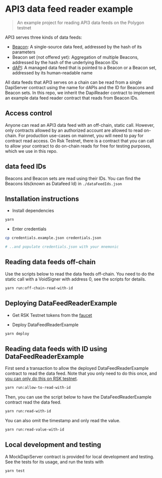 # API3 data feed reader example

> An example project for reading API3 data feeds on the Polygon testnet

API3 serves three kinds of data feeds:

- [Beacon](https://medium.com/api3/beacons-building-blocks-for-web3-data-connectivity-df6ad3eb5763): A single-source
  data feed, addressed by the hash of its parameters
- Beacon set (not offered yet): Aggregation of multiple Beacons, addressed by the hash of the underlying Beacon IDs
- [dAPI](https://medium.com/api3/dapis-apis-for-dapps-53b83f8d2493): A managed data feed that is pointed to a Beacon or
  a Beacon set, addressed by its human-readable name

All data feeds that API3 serves on a chain can be read from a single DapiServer contract using the name for dAPIs and
the ID for Beacons and Beacon sets. In this repo, we inherit the DapiReader contract to implement an example data feed
reader contract that reads from Beacon IDs.

## Access control

Anyone can read an API3 data feed with an off-chain, static call. However, only contracts allowed by an authorized
account are allowed to read on-chain. For production use-cases on mainnet, you will need to pay for contract read
access. On Rsk Testnet, there is a contract that you can call to allow your contract to do on-chain reads for free for
testing purposes, which we use in this repo.

## data feed IDs

Beacons and Beacon sets are read using their IDs. You can find the Beacons Ids(known as Datafeed Id) in
`./dataFeedIds.json`

## Installation instructions

- Install dependencies

```sh
yarn
```

- Enter credentials

```sh
cp credentials.example.json credentials.json

# ..and populate credentials.json with your mnemonic
```

## Reading data feeds off-chain

Use the scripts below to read the data feeds off-chain. You need to do the static call with a VoidSigner with address 0,
see the scripts for details.

```sh
yarn run:off-chain-read-with-id
```

## Deploying DataFeedReaderExample

- Get RSK Testnet tokens from the [faucet](https://faucet.rsk.co/)

- Deploy DataFeedReaderExample

```sh
yarn deploy
```

## Reading data feeds with ID using DataFeedReaderExample

First send a transaction to allow the deployed DataFeedReaderExample contract to read the data feed. Note that you only
need to do this once, and [you can only do this on RSK testnet](#access-control).

```sh
yarn run:allow-to-read-with-id
```

Then, you can use the script below to have the DataFeedReaderExample contract read the data feed.

```sh
yarn run:read-with-id
```

You can also omit the timestamp and only read the value.

```sh
yarn run:read-value-with-id
```

## Local development and testing

A MockDapiServer contract is provided for local development and testing. See the tests for its usage, and run the tests
with

```sh
yarn test
```
